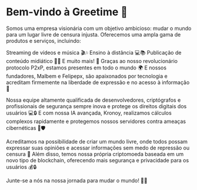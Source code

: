#   Bem-vindo à Greetime 🚀
Somos uma empresa visionária com um objetivo ambicioso: mudar o mundo para um lugar livre de censura injusta. Oferecemos uma ampla gama de produtos e serviços, incluindo:

Streaming de vídeos e música 🎬🎶
Ensino à distância 💻📚
Publicação de conteúdo midiático 📰🎥
E muito mais! 🚀
Graças ao nosso revolucionário protocolo P2xP, estamos presentes em todo o mundo 🌍 E nossos fundadores, Malbem e Felipepx, são apaixonados por tecnologia e acreditam firmemente na liberdade de expressão e no acesso à informação 💪

Nossa equipe altamente qualificada de desenvolvedores, criptógrafos e profissionais de segurança sempre inova e protege os direitos digitais dos usuários 💻🔒 E com nossa IA avançada, Kronoy, realizamos cálculos complexos rapidamente e protegemos nossos servidores contra ameaças cibernéticas 🤖🛡️

Acreditamos na possibilidade de criar um mundo livre, onde todos possam expressar suas opiniões e acessar informações sem medo de repressão ou censura 🌈 Além disso, temos nossa própria criptomoeda baseada em um novo tipo de blockchain, oferecendo mais segurança e privacidade para os usuários 💰🔒

Junte-se a nós na nossa jornada para mudar o mundo! 💪🚀
